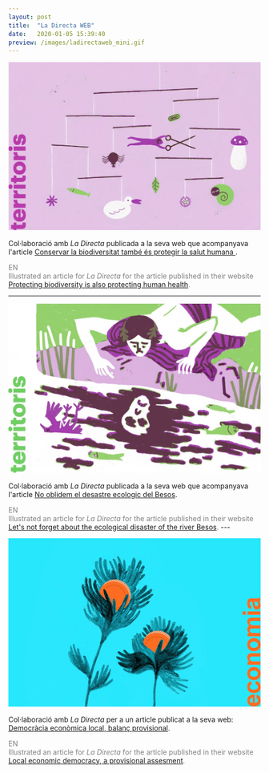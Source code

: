 ```yaml
---
layout: post
title:  "La Directa WEB"
date:   2020-01-05 15:39:40
preview: /images/ladirectaweb_mini.gif
---
```



![Picture 1](/images/biodiv_sencer.png)

Col·laboració amb <i> La Directa </i> publicada a la seva web que acompanyava l'article <a href="https://directa.cat/conservar-la-biodiversitat-tambe-es-protegir-la-salut-humana/">Conservar la biodiversitat també és protegir la salut humana </a>.

<font color="#808080">
EN<br>
Illustrated an article for <i> La Directa </i> for the article published in their website <a href="https://directa.cat/conservar-la-biodiversitat-tambe-es-protegir-la-salut-humana/">Protecting biodiversity is also protecting human health</a>.</font>


---

![Picture 1](/images/ladirectabesos.jpg)

Col·laboració amb <i> La Directa </i> publicada a la seva web que acompanyava l'article <a href="https://directa.cat/no-oblidem-el-desastre-ecologic-del-besos/">No oblidem el desastre ecologic del Besos</a>.

<font color="#808080">
EN<br>
Illustrated an article for <i> La Directa </i> for the article published in their website <a href="https://directa.cat/no-oblidem-el-desastre-ecologic-del-besos/">Let's not forget about the ecological disaster of the river Besos</a>.</font>
---

![Picture 1](/images/ladirectaflors.jpg)

Col·laboració amb <i> La Directa </i> per a un article publicat a la seva web: <a href="https://directa.cat/democracia-economica-local-balanc-provisional/">Democràcia econòmica local, balanç provisional</a>.

<font color="#808080">
EN<br>
Illustrated an article for <i> La Directa </i> for the article published in their website <a href="https://directa.cat/democracia-economica-local-balanc-provisional/">Local economic democracy, a provisional assesment</a>.</font>
